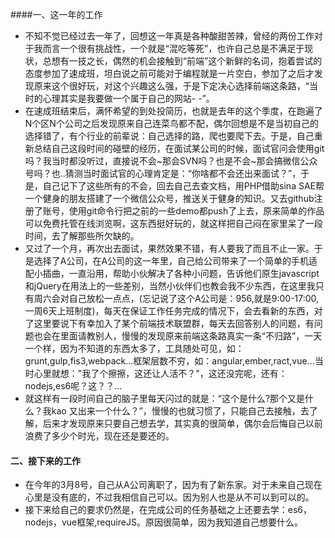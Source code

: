 ####一、这一年的工作
+ 不知不觉已经过去一年了，回想这一年真是各种酸甜苦辣，曾经的两份工作对于我而言一个很有挑战性，一个就是“混吃等死”，也许自己总是不满足于现状，总想有一技之长，偶然的机会接触到“前端”这个新鲜的名词，抱着尝试的态度参加了速成班，坦白说之前可能对于编程就是一片空白，参加了之后才发现原来这个很好玩，对这个兴趣这么强，于是下定决心选择前端这条路，“当时的心理其实是我要做一个属于自己的网站- -”。
+ 在速成班结束后，满怀希望的到处投简历，也就是去年的这个季度，在跑遍了N个区N个公司之后发现原来自己连菜鸟都不配，偶尔回想是不是当初自己的选择错了，有个行业的前辈说：自己选择的路，爬也要爬下去。于是，自己重新总结自己这段时间的碰壁的经历，在面试某公司的时候，面试官问会使用git吗？我当时都没听过，直接说不会~那会SVN吗？也是不会~那会搞微信公众号吗？也..猜测当时面试官的心理肯定是：“你啥都不会还出来面试？”，于是，自己记下了这些所有的不会，回去自己去查文档，用PHP借助sina SAE帮一个健身的朋友搭建了一个微信公众号，推送关于健身的知识。又去github注册了账号，使用git命令行把之前的一些demo都push了上去，原来简单的作品可以免费托管在线浏览啊，这东西挺好玩的，就这样把自己闷在家里呆了一段时间，去了解那些所欠缺的。
+ 又过了一个月，再次出去面试，果然效果不错，有人要我了而且不止一家。于是选择了A公司，在A公司的这一年里，自己给公司带来了一个简单的手机适配小插曲，一直沿用，帮助小伙解决了各种小问题，告诉他们原生javascript和jQuery在用法上的一些差别，当然小伙伴们也教会我不少东西，在这里我只有周六会对自己放松一点点，(忘记说了这个A公司是：956,就是9:00-17:00,一周6天上班制度)，每天在保证工作任务完成的情况下，会去看新的东西，对了这里要说下有幸加入了某个前端技术联盟群，每天去回答别人的问题，有问题也会在里面请教别人，慢慢的发现原来前端这条路真实一条“不归路”，一天一个样，因为不知道的东西太多了，工具随处可见，如：grunt,gulp,fis3,webpack...框架层数不穷，如：angular,ember,ract,vue...当时心里就想："我了个擦擦，这还让人活不？"，这还没完呢，还有：nodejs,es6呢？这？？...
+ 就这样有一段时间自己的脑子里每天闪过的就是：“这个是什么?那个又是什么？我kao 又出来一个什么？”，慢慢的也就习惯了，只能自己去接触，去了解，后来才发现原来只要自己想去学，其实真的很简单，偶尔会后悔自己以前浪费了多少个时光，现在还是要还的。
#### 二、接下来的工作
+ 在今年的3月8号，自己从A公司离职了，因为有了新东家。对于未来自己现在心里是没有底的，不过我相信自己可以。因为别人也是从不可以到可以的。
+ 接下来给自己的要求仍然是，在完成公司的任务基础之上还要去学：es6，nodejs，vue框架,requireJS。原因很简单，因为我知道自己想要什么。